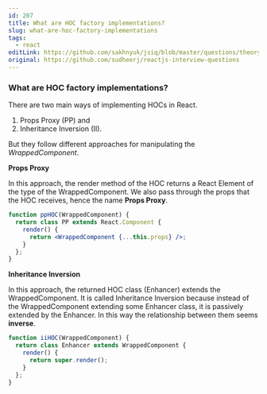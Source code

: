 ```yaml
---
id: 207
title: What are HOC factory implementations?
slug: what-are-hoc-factory-implementations
tags:
  - react
editLink: https://github.com/sakhnyuk/jsiq/blob/master/questions/theory/react/207.md
original: https://github.com/sudheerj/reactjs-interview-questions
---
```


### What are HOC factory implementations?

There are two main ways of implementing HOCs in React.

1. Props Proxy (PP) and
2. Inheritance Inversion (II).

But they follow different approaches for manipulating the _WrappedComponent_.

**Props Proxy**

In this approach, the render method of the HOC returns a React Element of the type of the WrappedComponent. We also pass through the props that the HOC receives, hence the name **Props Proxy**.

```jsx
function ppHOC(WrappedComponent) {
  return class PP extends React.Component {
    render() {
      return <WrappedComponent {...this.props} />;
    }
  };
}
```

**Inheritance Inversion**

In this approach, the returned HOC class (Enhancer) extends the WrappedComponent. It is called Inheritance Inversion because instead of the WrappedComponent extending some Enhancer class, it is passively extended by the Enhancer. In this way the relationship between them seems **inverse**.

```jsx
function iiHOC(WrappedComponent) {
  return class Enhancer extends WrappedComponent {
    render() {
      return super.render();
    }
  };
}
```